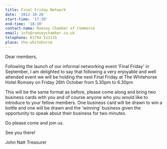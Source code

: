 ```yaml
---
title: Final Friday Network
date: '2012-10-26'
start-time: '17:30'
end-time: '18:30'
contact-name: Romsey Chamber of Commerce
email: info@romseychamber.co.uk
telephone: 01794 513135
place: the-whitehorse
---
```

Dear members,

Following the launch of our informal networking event 'Final Friday' in September, I am delighted to say that following a very enjoyable and well attended event we will be holding the next Final Friday at The Whitehorse Hotel Romsey on Friday 26th October from 5.30pm to 6.30pm

This will be the same format as before, please come along and bring two business cards with you and of course anyone who you would like to introduce to your fellow members. One business card will be drawn to win a bottle and one will be drawn and the 'winning' business given the opportunity to speak about their business for two minutes.

Do please come and join us.

See you there!

John Natt
Treasurer

